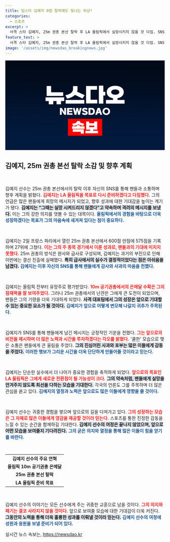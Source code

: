 ```yaml
---
title: 밈스타 김예지 0점 탈락에도 빛나는 위상!
categories:
  - 스포츠
excerpt: >
  사격 스타 김예지, 25m 권총 본선 탈락 후 LA 올림픽에서 실망시키지 않을 것 다짐. SNS에 쓴 진솔한 소감, 팬들의 응원에 감사 표하며 새로운 도전 다짐!
feature_text: >
  사격 스타 김예지, 25m 권총 본선 탈락 후 LA 올림픽에서 실망시키지 않을 것 다짐. SNS에 쓴 진솔한 소감, 팬들의 응원에 감사 표하며 새로운 도전 다짐!
image: '/assets/img/newsdao_breakingnews.jpg'
---
```


<p><img src="/assets/img/newsdao_breakingnews.jpg" alt="ontimetimes 속보" /></p>

<h2 data-ke-size="size26">김예지, 25m 권총 본선 탈락 소감 및 향후 계획</h2>

<p data-ke-size="size16">&nbsp;</p>

<p>김예지 선수는 25m 권총 본선에서의 탈락 이후 자신의 SNS를 통해 팬들과 소통하며 향후 계획을 밝혔다. <b><span style="color: #ee2323;">김예지는 LA 올림픽을 목표로 다시 준비하겠다고 다짐했다.</span></b> 그의 언급은 많은 팬들에게 희망의 메시지가 되었고, 향후 성과에 대한 기대감을 높이는 계기가 됐다. <b><span style="background-color: #21538527;">김예지는 “그때는 실망 시켜드리지 않겠다"고 약속하며 격려의 메시지를 보냈다.</span></b> 이는 그의 강한 의지를 엿볼 수 있는 대목이다. <b><span style="color: #1a5490;">올림픽에서의 경험을 바탕으로 더욱 성장하겠다는 목표가 그의 마음속에 새겨져 있다는 점이 중요하다.</span></b></p>

<p data-ke-size="size16">&nbsp;</p>

<p>김예지는 2일 프랑스 파리에서 열린 25m 권총 본선에서 600점 만점에 575점을 기록하며 27위에 그쳤다. <b><span style="color: #ee2323;">이는 그의 주 종목 경기에서 이룬 성과로, 팬들과의 기대에 미치지 못했다.</span></b> 25m 권총의 방식은 완사와 급사로 구성되며, 김예지는 과거의 부진으로 인해 이번에는 결선 진출에 실패했다. <b><span style="background-color: #21538527;">특히 급사에서의 실수가 결정적이었다는 점은 아쉬움을 남겼다.</span></b> <b><span style="color: #1a5490;">김예지는 이후 자신의 SNS를 통해 팬들에게 감사와 사과의 마음을 전했다.</span></b></p>

<p data-ke-size="size16">&nbsp;</p>

<p>김예지는 올림픽 전부터 유망주로 평가받았다. <b><span style="color: #ee2323;">10m 공기권총에서의 은메달 수확은 그의 잠재력을 잘 보여주었다.</span></b> 그러나 25m 권총에서의 난관은 그에게 큰 도전이 되었으며, 팬들은 그의 기량을 더욱 기대하게 되었다. <b><span style="background-color: #21538527;">사격 대표팀에서 그의 성장은 앞으로 기대할 수 있는 중요한 요소가 될 것이다.</span></b> <b><span style="color: #1a5490;">김예지가 앞으로 어떻게 변모해 나갈지 귀추가 주목된다.</span></b></p>

<p data-ke-size="size16">&nbsp;</p>

<p>김예지가 SNS를 통해 팬들에게 남긴 메시지는 긍정적인 기운을 전했다. <b><span style="color: #ee2323;">그는 앞으로의 비전을 제시하며 더 많은 노력과 시간을 투자하겠다는 각오를 밝혔다.</span></b> '쿨한' 모습으로 맺은 소통은 팬들에게 큰 울림을 주었다. <b><span style="background-color: #21538527;">그의 진심어린 사과와 포부는 많은 이들에게 감동을 주었다.</span></b> <b><span style="color: #1a5490;">이러한 행보가 그리운 시간을 더욱 단단하게 만들어줄 것이라고 믿는다.</span></b></p>

<p data-ke-size="size16">&nbsp;</p>

<p>김예지는 단순한 실수에서 더 나아가 중요한 경험을 축적하게 되었다. <b><span style="color: #ee2323;">앞으로의 목표인 LA 올림픽은 그에게 새로운 전환점이 될 가능성이 크다.</span></b> <b><span style="background-color: #21538527;">그의 약속처럼, 팬들에게 실망을 안겨주지 않도록 최선을 다하는 모습을 기대한다.</span></b> 각국의 언론도 그를 주목하며 더 많은 관심을 쏟고 있다. <b><span style="color: #1a5490;">김예지의 열정과 노력은 앞으로도 많은 이들에게 영향을 줄 것이다.</span></b></p>

<p data-ke-size="size16">&nbsp;</p>

<p>김예지 선수는 귀중한 경험을 쌓으며 앞으로의 길을 다져가고 있다. <b><span style="color: #ee2323;">그의 성장하는 모습은 그 자체로 많은 이들에게 영감을 제공할 것이라 믿는다.</span></b> 스포츠를 통한 진정한 감동을 느낄 수 있는 순간을 함께하길 기대한다. <b><span style="background-color: #21538527;">김예지 선수의 여정은 끝나지 않았으며, 앞으로 어떤 모습을 보여줄지 기다려진다.</span></b> <b><span style="color: #1a5490;">그의 굳은 의지와 열정을 통해 많은 이들이 힘을 얻기를 바란다.</span></b></p>

<p data-ke-size="size16">&nbsp;</p>

<table>
    <tr>
        <td style="text-align: center; height: 17px;"><b>김예지 선수의 주요 연혁</b></td>
    </tr>
    <tr>
        <td style="text-align: center; height: 17px;"><b>올림픽 10m 공기권총 은메달</b></td>
    </tr>
    <tr>
        <td style="text-align: center; height: 17px;"><b>25m 권총 본선 탈락</b></td>
    </tr>
    <tr>
        <td style="text-align: center; height: 17px;"><b>LA 올림픽 준비 목표</b></td>
    </tr>
</table>

<p data-ke-size="size16">&nbsp;</p>

<p>김예지 선수의 이야기는 모든 선수에게 주는 귀중한 교훈으로 남을 것이다. <b><span style="color: #ee2323;">그의 의지와 패기는 결코 사라지지 않을 것이다.</span></b> 앞으로 보여줄 모습에 대한 기대감이 더욱 커진다. <b><span style="background-color: #21538527;">그동안의 노력을 통해 더욱 훌륭한 성과를 이뤄낼 것이라 믿는다.</span></b> <b><span style="color: #1a5490;">김예지 선수의 여정에 성원과 응원을 보낼 준비가 되어 있다.</span></b></p>
실시간 뉴스 속보는, <a href="https://newsdao.kr" rel="dofollow">https://newsdao.kr</a>


